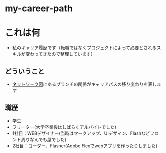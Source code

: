 # my-career-path

# これは何
- 私のキャリア履歴です（転職ではなくプロジェクトによって必要とされるスキルが変わってきたので整理しています）

## どういうこと
- [ネットワーク図](https://github.com/ryownet/my-career-path/network)にあるブランチの関係がキャリアパスの移り変わりを表します


## 職歴
- 学生
- フリーター(大学卒業後はしばらくアルバイトでした)
- 1社目：WEBデザイナー(当時はマークアップ、UIデザイン、Flashなどフロント周りなんでも屋でした)
- 2社目：コーダー、Flasher(Adobe Flexでwebアプリを作ったりしました)
